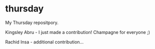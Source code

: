 # thursday
My Thursday repositpory.

Kingsley Abru - I just made a contribution! Champagne for everyone ;)

Rachid Insa - additional contribution...
